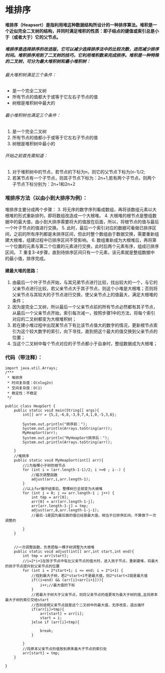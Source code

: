 #   堆排序
####	堆排序（Heapsort）是指利用堆这种数据结构所设计的一种排序算法。堆积是一个近似完全二叉树的结构，并同时满足堆积的性质：即子结点的键值或索引总是小于（或者大于）它的父节点。
#####	堆排序是选择排序的改进版，它可以减少选择排序法中的比较次数，进而减少排序时间。堆积排序用到了二叉树的技巧，它利用堆积数来完成排序。堆积是一种特殊的二叉树，可分为最大堆积树和最小堆积树：

######	最大堆积树满足三个条件：

 - 是一个完全二叉树
 - 所有节点的值都大于或等于它左右子节点的值
 - 树根是堆积树中最大的

######	最小堆积树也满足三个条件：

  1. 是一个完全二叉树
  2. 所有节点的值都小于或等于它左右子节点的值
  3. 树根是堆积树中最小的

######	开始之前首先需知道：
  1. 对于堆积树中的节点，若节点的下标为n，则它的父节点下标为(n-1)/2;
  2. 若某节点有一个子节点，则其子节点下标为：2n+1,若有两个子节点，则两个子节点下标分别为：2n+1和2n+2
###	堆排序方法（以由小到大排序为例）：
堆排序主要分成两个步骤：
  3. 将无序的数字序列看成数组，再将该数组元素以大根堆的形式重新排列，即将数组改造成一个大根堆。
  4. 大根堆的根节点是整组数据中的最大值，由小到大排序需要将大的值放在后面，所以，将根节点的值与最后一个叶子节点的值进行交换。
  5. 此时，最后一个索引对应的数据可看做已排序区间，之前的所有序列都是未排序区间，但此时整个数组由于数据交换，需要重新组建大根堆，组建过程中已排序区间不受影响。
  6. 数组重新成为大根堆后，再将第一个位置的元素与第二个位置的元素进行交换，此时后两个元素有序，组成已排序区间。
  7. 重复3-4步骤，直到待排序区间只有一个元素，该元素就是整组数据中的最小值，排序完成。
 ####	建最大堆的思路：

  1. 由最后一个叶子节点开始，与其兄弟节点进行比较，找出较大的一个，与它的父亲节点进行比较，若父亲节点大于其子节点，则这个小堆是大根堆；否则将父亲节点与其较大的子节点进行交换，使父亲节点上的值最大，满足大根堆的条件；
  2. 因为是完全二叉树，所以最后一个父亲节点前的所有节点必然都有其子节点，从最后一个父亲节点开始，索引每次减一，按照步骤1中的方法，将每个索引对应的二叉树都变为大根堆积树；
  3. 若在建小堆过程中出现某节点下有比该节点值大的数字的情况，更新根节点索引为这个较大数字的索引，向下寻找，直到把这个最大的值交换到父亲节点的位置；
  4. 当这个二叉树中每个节点对应的子节点都小于自身时，整组数据成为大根堆； 



###	代码（带注释）：
```
import java.util.Arrays;
/***
 * 堆排序
 * 时间复杂度：O(nlog2n)
 * 空间复杂度：O(1)
 * 稳定性：不稳定
 */

public class HeapSort {
    public static void main(String[] args){
        int[] arr = {5,2,-6,8,-3,9,7,4,1,0,-5,3,6};

        System.out.println("排序前：");
        System.out.println(Arrays.toString(arr));
        MyHeapSort(arr);
        System.out.println("MyHeapSort排序后：");
        System.out.println(Arrays.toString(arr));

    }
	//堆排序
    public static void MyHeapSort(int[] arr){
        //i为每棵小子树的根节点
        for (int i = (arr.length-1-1)/2; i >=0 ; i--) {
            //每次调整函数
            adjust(arr,i,arr.length-1);
        }
        //以上for循环结束后，整棵树已全部变为大根堆
        for (int j = 0; j <= arr.length-1 ; j++) {
            int tmp = arr[0];
            arr[0] = arr[arr.length-1-j];
            arr[arr.length-1-j] = tmp;
            adjust(arr,0,arr.length-1-j-1);
            //最后-1是因为最后面的值已经是最大值，相当于已排序区间，不算做下一次调整的

        }
    }


    //一次调整函数，负责把每一棵子树调整为大根堆
    public static void adjust(int[] arr,int start,int end){
        int tmp = arr[start];
        //i=2*i+1在孩子节点中有比父亲节点的值大时，进入孩子节点，重新建堆，将最大的孩子节点提升到父亲节点的位置
        for (int i = 2*start+1; i <= end; i = 2*i+1) {
            //找到最大子树，若2*start+1不是最大值，则2*start+2就是最大值
            if((i<end) && (arr[i]<arr[i+1])){
                i++;//最大值的下标
            }
            //若最大子树大于父亲节点，则将父亲节点的值更改为最大子树的值,且将原本最大子树的索引交给start
            //否则说明父亲节点就是这个二叉树中的最大值，无序改变，退出循环
            if(arr[i]>tmp){
                arr[start] = arr[i];
                start = i;
            }else if (arr[i]<tmp){

                break;
            }

        }
        //将原本父亲节点的值放到原来最大子节点的索引处
        arr[start] = tmp;
    }

}
```
